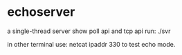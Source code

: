 # echoserver
a single-thread server show poll api and tcp api
run:
    ./svr

in other terminal use:
    netcat ipaddr 330
to test echo mode.

